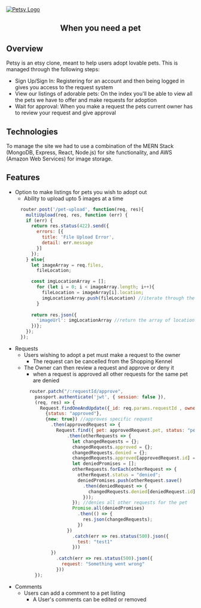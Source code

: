 <a href="http://petsy-cdm.herokuapp.com">
  <img
    align="center
    src="github.com/yma010/Petsy/master/assets/petsy_logo.png"
    alt="Petsy Logo"
  />
</a>

<h2 align="center">When you need a pet</h2>

## Overview
Petsy is an etsy clone, meant to help users adopt lovable pets. This is managed through the following steps:
* Sign Up/Sign In: Registering for an account and then being logged in gives you access to the request system
* View our listings of adorable pets: On the index you'll be able to view all the pets we have to offer and make requests for adoption
* Wait for approval: When you make a request the pets current owner has to review your request and give approval

## Technologies
To manage the site we had to use a combination of the MERN Stack (MongoDB, Express, React, Node.js) for site functionality, and AWS (Amazon Web Services) for image storage.

## Features
* Option to make listings for pets you wish to adopt out
  * Ability to upload upto 5 images at a time
  ```js
    router.post('/pet-upload', function(req, res){
      multiUpload(req, res, function (err) {
      if (err) {
        return res.status(422).send({
          errors: [{
            title: 'File Upload Error',
            detail: err.message
          }]
        });
      } else{
        let imageArray = req.files,
          fileLocation;

        const imgLocationArray = [];
          for (let i = 0; i < imageArray.length; i++){
            fileLocation = imageArray[i].location;
            imgLocationArray.push(fileLocation) //iterate through the array of files and grab location
          }
      
        return res.json({
          'imageUrl': imgLocationArray //return the array of location urls from S3
        })};
      });
    });
  ```
* Requests
  * Users wishing to adopt a pet must make a request to the owner
    * The request can be cancelled from the Shopping Kennel
  * The Owner can then review a request and approve or deny it
    * when a request is approved all other requests for the same pet are denied
    ```js
      router.patch("/:requestId/approve",
        passport.authenticate('jwt', { session: false }),
        (req, res) => {
          Request.findOneAndUpdate({_id: req.params.requestId , owner: req.user, status: "pending"},
            {status: "approved"},
            {new: true}) //approves specific request
              .then(approvedRequest => {
                Request.find({ pet: approvedRequest.pet, status: "pending" })
                    .then(otherRequests => {
                      let changedRequests = {};
                      changedRequests.approved = {};
                      changedRequests.denied = {};
                      changedRequests.approved[approvedRequest.id] = formatRequest(approvedRequest);
                      let deniedPromises = [];
                      otherRequests.forEach(otherRequest => {
                        otherRequest.status = "denied";
                        deniedPromises.push(otherRequest.save()
                          .then(deniedRequest => {
                            changedRequests.denied[deniedRequest.id] = formatRequest(deniedRequest._doc);
                          }));
                      }); //denies all other requests for the pet
                      Promise.all(deniedPromises)
                        .then(() => {
                          res.json(changedRequests);
                        })
                    })
                      .catch(err => res.status(500).json({
                        test: "test1"
                      }))
              })
                .catch(err => res.status(500).json({
                  request: "Something went wrong"
                }))
        });
    ```
* Comments
  * Users can add a comment to a pet listing 
    * A User's comments can be edited or removed


  

